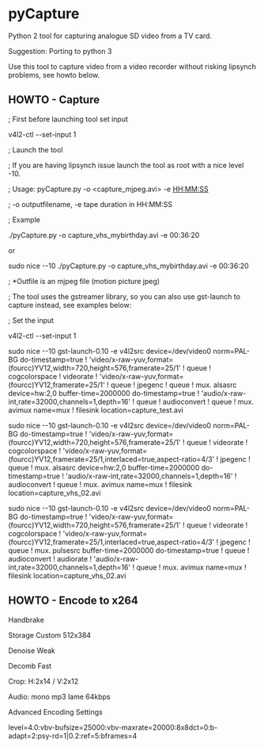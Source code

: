 # pyCapture
Python 2 tool for capturing analogue SD video from a TV card.

Suggestion: Porting to python 3

Use this tool to capture video from a video recorder without risking lipsynch problems, see howto below.

HOWTO - Capture
---------------
; First before launching tool set input

v4l2-ctl --set-input 1


; Launch the tool

; If you are having lipsynch issue launch the tool as root with a nice level -10.

; Usage: pyCapture.py -o <capture_mjpeg.avi> -e <HH:MM:SS>

; -o outputfilename, -e tape duration in HH:MM:SS

; Example

./pyCapture.py -o capture_vhs_mybirthday.avi -e 00:36:20

or 

sudo nice --10 ./pyCapture.py -o capture_vhs_mybirthday.avi -e 00:36:20

; *Outfile is an mjpeg file (motion picture jpeg)

; The tool uses the gstreamer library, so you can also use gst-launch to capture instead, see examples below:

; Set the input

v4l2-ctl --set-input 1

sudo nice --10 gst-launch-0.10 -e v4l2src device=/dev/video0 norm=PAL-BG do-timestamp=true ! 'video/x-raw-yuv,format=(fourcc)YV12,width=720,height=576,framerate=25/1' ! queue ! cogcolorspace ! videorate ! 'video/x-raw-yuv,format=(fourcc)YV12,framerate=25/1' ! queue ! jpegenc ! queue ! mux. alsasrc device=hw:2,0 buffer-time=2000000 do-timestamp=true ! 'audio/x-raw-int,rate=32000,channels=1,depth=16' ! queue ! audioconvert ! queue ! mux. avimux name=mux ! filesink location=capture_test.avi


sudo nice --10 gst-launch-0.10 -e v4l2src device=/dev/video0 norm=PAL-BG do-timestamp=true ! 'video/x-raw-yuv,format=(fourcc)YV12,width=720,height=576,framerate=25/1' ! queue ! videorate ! cogcolorspace ! 'video/x-raw-yuv,format=(fourcc)YV12,framerate=25/1,interlaced=true,aspect-ratio=4/3' ! jpegenc ! queue ! mux. alsasrc device=hw:2,0 buffer-time=2000000 do-timestamp=true ! 'audio/x-raw-int,rate=32000,channels=1,depth=16' ! audioconvert ! queue ! mux. avimux name=mux ! filesink location=capture_vhs_02.avi


sudo nice --10 gst-launch-0.10 -e v4l2src device=/dev/video0 norm=PAL-BG do-timestamp=true ! 'video/x-raw-yuv,format=(fourcc)YV12,width=720,height=576,framerate=25/1' ! queue ! videorate ! cogcolorspace ! 'video/x-raw-yuv,format=(fourcc)YV12,framerate=25/1,interlaced=true,aspect-ratio=4/3' ! jpegenc ! queue ! mux. pulsesrc buffer-time=2000000 do-timestamp=true ! queue ! audioconvert ! audiorate ! 'audio/x-raw-int,rate=32000,channels=1,depth=16' ! queue ! mux. avimux name=mux ! filesink location=capture_vhs_02.avi


HOWTO - Encode to x264
----------------------
Handbrake

Storage Custom 512x384

Denoise Weak

Decomb Fast

Crop: H:2x14 / V:2x12


Audio: mono mp3 lame 64kbps

Advanced Encoding Settings

level=4.0:vbv-bufsize=25000:vbv-maxrate=20000:8x8dct=0:b-adapt=2:psy-rd=1|0.2:ref=5:bframes=4




